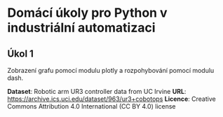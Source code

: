 # Domácí úkoly pro Python v industriální automatizaci
## Úkol 1
Zobrazení grafu pomocí modulu plotly a rozpohybování pomocí modulu dash.

<b>Dataset</b>: Robotic arm UR3 controller data from UC Irvine
<b>URL</b>: https://archive.ics.uci.edu/dataset/963/ur3+cobotops
<b>Licence</b>: Creative Commons Attribution 4.0 International (CC BY 4.0) license

